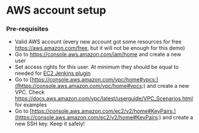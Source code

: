 # AWS account setup

### Pre-requisites
- Valid AWS account (every new account got some resources for free https://aws.amazon.com/free, but it will not be enough for this demo)
- Go to https://console.aws.amazon.com/iam/home and create a new user 
- Set access rights for this user. At minimum they should be equal to needed for [EC2 Jenkins plugin](https://plugins.jenkins.io/ec2/)
- Go to [https://console.aws.amazon.com/vpc/home#vpcs:](fhttps://console.aws.amazon.com/vpc/home#vpcs:) and create a new VPC. Check https://docs.aws.amazon.com/vpc/latest/userguide/VPC_Scenarios.html for examples 
- Go to [https://console.aws.amazon.com/ec2/v2/home#KeyPairs:](https://console.aws.amazon.com/ec2/v2/home#KeyPairs:) and create a new SSH key. Keep it safely!
